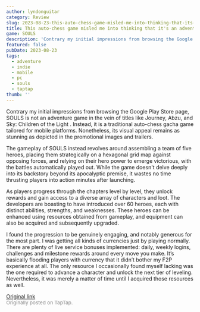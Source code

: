 ```yaml
---
author: lyndonguitar
category: Review
slug: 2023-08-23-this-auto-chess-game-misled-me-into-thinking-that-its-an-adventure-game-impressions-so
title: This auto-chess game misled me into thinking that it's an adventure game | Impressions - SOULS
game: SOULS
description: 'Contrary my initial impressions from browsing the Google Play Store page, SOULS is not an adventure game in the vein of titles like Journey, Abzu, and Sky: Children of the Light . Instead, it is a traditional auto-chess gacha game tailored for mobile platforms. Nonetheless, its visual appeal remains as stunning as depicted in the promotional images and trailers.'
featured: false
pubDate: 2023-08-23
tags:
  - adventure
  - indie
  - mobile
  - pc
  - souls
  - taptap
thumb: ''
---
```


Contrary my initial impressions from browsing the Google Play Store page, SOULS is not an adventure game in the vein of titles like Journey, Abzu, and Sky: Children of the Light . Instead, it is a traditional auto-chess gacha game tailored for mobile platforms. Nonetheless, its visual appeal remains as stunning as depicted in the promotional images and trailers.

The gameplay of SOULS instead revolves around assembling a team of five heroes, placing them strategically on a hexagonal grid map against opposing forces, and relying on their hero power to emerge victorious, with the battles automatically played out. While the game doesn't delve deeply into its backstory beyond its apocalyptic premise, it wastes no time thrusting players into action minutes after launching.

As players progress through the chapters level by level, they unlock rewards and gain access to a diverse array of characters and loot. The developers are boasting to have introduced over 60 heroes, each with distinct abilities, strengths, and weaknesses. These heroes can be enhanced using resources obtained from gameplay, and equipment can also be acquired and subsequently upgraded.

I found the progression to be genuinely engaging, and notably generous for the most part. I was getting all kinds of currencies just by playing normally. There are plenty of live service bonuses implemented: daily, weekly logins, challenges and milestone rewards around every move you make. It’s basically flooding players with currency that it didn’t bother my F2P experience at all. The only resource I occasionally found myself lacking was the one required to advance a character and unlock the next tier of leveling. Nevertheless, it was merely a matter of time until I acquired those resources as well.

[Original link](https://www.taptap.io/post/6186579)<br><span style="font-size: 0.95em; color: #888;">Originally posted on TapTap.</span>